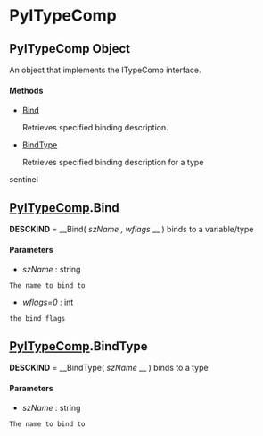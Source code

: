 # PyITypeComp

## PyITypeComp Object

An object that implements the ITypeComp interface.

#### Methods


  - [Bind](PyITypeComp.md#pyitypecompbind)

    Retrieves specified binding description.&nbsp;

  - [BindType](PyITypeComp.md#pyitypecompbindtype)

    Retrieves specified binding description for a type 

sentinel&nbsp;


## [PyITypeComp](#pyitypecomp).Bind

 __DESCKIND__ = __Bind( *szName*  *, wflags* __ )
binds to a variable/type

#### Parameters


  -  *szName* : string

    The name to bind to

  -  *wflags=0* : int

    the bind flags

## [PyITypeComp](#pyitypecomp).BindType

 __DESCKIND__ = __BindType( *szName* __ )
binds to a type

#### Parameters


  -  *szName* : string

    The name to bind to